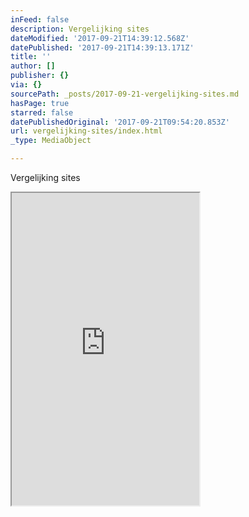```yaml
---
inFeed: false
description: Vergelijking sites
dateModified: '2017-09-21T14:39:12.568Z'
datePublished: '2017-09-21T14:39:13.171Z'
title: ''
author: []
publisher: {}
via: {}
sourcePath: _posts/2017-09-21-vergelijking-sites.md
hasPage: true
starred: false
datePublishedOriginal: '2017-09-21T09:54:20.853Z'
url: vergelijking-sites/index.html
_type: MediaObject

---
```

Vergelijking sites

<iframe src="https://the-grid.github.io/ed-userhtml/?g=eJytUk2P0zAQvedXGN_bpAssC8SR2C0rcYLDXvY4taetW8cO40m2EeK_M21SBDcORJGS-Xhv3jxN_Wr99eHp-dtntec2NEU9fzbJjU0hIYKTMPMYsCmcH9SPQsnTwmnx4h3vP6jV26rqTh-Ln0Vdzn11OeEEaMl3rHjs0GjGE5cHGGDKapXJGl2WDgcMqUPKS9huffDA2FHaEbQtLLEvc-rJolQwlwd5v_dI4yJIW-blIetGJl8omzr4eFSEweiLlrxHlEF_zLc5a7Un3P7TZAjC4eNq2mx5Bjf_aanf1DuMSBD-XkQV9dltGyBnox34PNoUP00YxPiQIoP8kVYOGBYtOg9f1kbf3N1Wt9Wczf3GO6PnqAN7hJ1o9pGRIjIPGxTGONeDbz0bvbqiRbX0yfhxTgweX4yOiVqAMOcSOSSjCXd9AOrIW5wrYNknERqS1B8f391UV-INZG_nwus37-_W91eIG5DY5zOj-HNt75lTfBKjjb7Hoz8cRbJYJQadb6ycjlWO7nK7vwBPffo5" height="500" style=""></iframe>